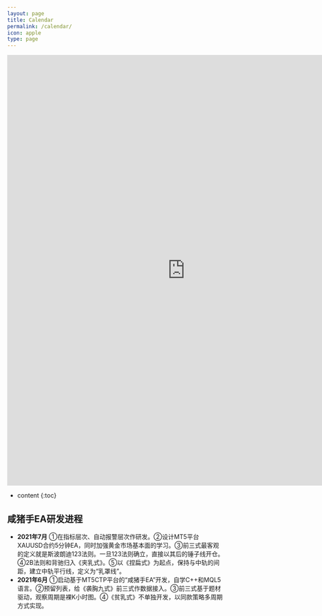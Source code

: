 ```yaml
---
layout: page
title: Calendar
permalink: /calendar/
icon: apple
type: page
---
```


<iframe frameborder="0" width="825" height="1000" scrolling="yes" src="https://rili-d.jin10.com/open.php?fontSize=14px&theme=darkgray"></iframe>

* content
{:toc}


## 咸猪手EA研发进程
* **2021年7月**
①在指标层次、自动报警层次作研发。②设计MT5平台XAUUSD合约5分钟EA，同时加强黄金市场基本面的学习。③前三式最客观的定义就是斯波朗迪123法则。一旦123法则确立，直接以其后的锤子线开仓。④2B法则和背驰归入《夹乳式》。⑤以《捏扁式》为起点，保持与中轨的间距，建立中轨平行线，定义为“乳罩线”。
* **2021年6月**
①启动基于MT5CTP平台的“咸猪手EA”开发，自学C++和MQL5语言。②预留列表，给《袭胸九式》前三式作数据接入。③前三式基于题材驱动，观察周期是裸K小时图。④《贫乳式》不单独开发，以同款策略多周期方式实现。
